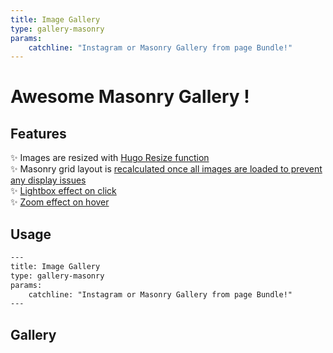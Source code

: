 ```yaml
---
title: Image Gallery
type: gallery-masonry
params:
    catchline: "Instagram or Masonry Gallery from page Bundle!"
---
```


# Awesome Masonry Gallery !
## Features
✨ Images are resized with [Hugo Resize function](https://gohugo.io/content-management/image-processing/#resize)  
✨ Masonry grid layout is [recalculated once all images are loaded to prevent any display issues](https://github.com/francoiducat/hugo-air/blob/main/layouts/partials/gallery-masonry.html)  
✨ [Lightbox effect on click](https://github.com/francoiducat/hugo-air/blob/main/static/js/lightbox-options.js)  
✨ [Zoom effect on hover](https://github.com/francoiducat/hugo-air/blob/main/assets/sass/main.scss)

## Usage

```html
---
title: Image Gallery
type: gallery-masonry
params:
    catchline: "Instagram or Masonry Gallery from page Bundle!"
---
```

## Gallery